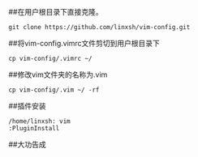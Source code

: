 ##在用户根目录下直接克隆。

```
git clone https://github.com/linxsh/vim-config.git
```
##将vim-config\.vimrc文件剪切到用户根目录下

```
cp vim-config/.vimrc ~/
```
##修改vim文件夹的名称为.vim

```
cp vim-config/.vim ~/ -rf
```

##插件安装
```
/home/linxsh: vim
:PluginInstall
```
##大功告成
